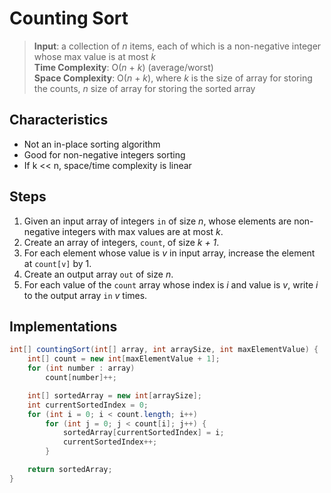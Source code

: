 # Counting Sort

> __Input__: a collection of _n_ items, each of which is a non-negative integer whose max value is at most _k_
\
> __Time Complexity__: O(_n_ + _k_) (average/worst)
\
> __Space Complexity__: O(_n_ + _k_), where _k_ is the size of array for storing the counts, _n_ size of array for storing the sorted array

## Characteristics

* Not an in-place sorting algorithm
* Good for non-negative integers sorting
* If k << n, space/time complexity is linear

## Steps

1. Given an input array of integers `in` of size _n_, whose elements are non-negative integers with max values are at most _k_.
2. Create an array of integers, `count`, of size _k + 1_.
3. For each element whose value is _v_ in input array, increase the element at `count[v]` by 1.
4. Create an output array `out` of size _n_.
5. For each value of the `count` array whose index is _i_ and value is _v_, write _i_ to the output array `in` _v_ times.

## Implementations

```java
int[] countingSort(int[] array, int arraySize, int maxElementValue) {
    int[] count = new int[maxElementValue + 1];
    for (int number : array)
        count[number]++;

    int[] sortedArray = new int[arraySize];
    int currentSortedIndex = 0;
    for (int i = 0; i < count.length; i++)
        for (int j = 0; j < count[i]; j++) {
            sortedArray[currentSortedIndex] = i;
            currentSortedIndex++;
        }

    return sortedArray;
}
```
